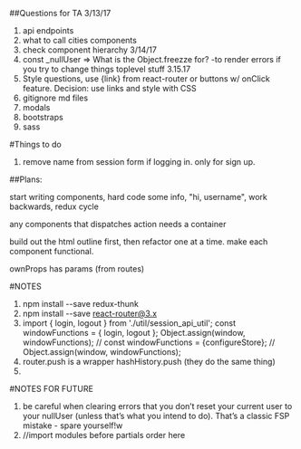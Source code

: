 ##Questions for TA
3/13/17
1. api endpoints
2. what to call cities components
3. check component hierarchy
3/14/17
1. const _nullUser => What is the Object.freezze for?
  -to render errors if you try to change things toplevel stuff
3.15.17
1. Style questions, use {link} from react-router or buttons w/ onClick feature. Decision: use links and style with CSS
2. gitignore md files
2. modals
3. bootstraps
4. sass

#Things to do
1. remove name from session form if logging in. only for sign up.

##Plans:

start writing components, hard code some info, "hi, username", work backwards, redux cycle

any components that dispatches action needs a container

build out the html outline first, then refactor one at a time. make each component functional. 

ownProps has params (from routes)



#NOTES
1. npm install --save redux-thunk
2. npm install --save react-router@3.x
3. import { login, logout } from './util/session_api_util';
  const windowFunctions = { login, logout };
  Object.assign(window, windowFunctions);
  // const windowFunctions = {configureStore};
// Object.assign(window, windowFunctions);
4. router.push is a wrapper hashHistory.push (they do the same thing)
5. 


#NOTES FOR FUTURE
1. be careful when clearing errors that you don’t reset your current user to your nullUser (unless that’s what you intend to do).  That’s a classic FSP mistake - spare yourself!w
3. //import modules before partials 
order here